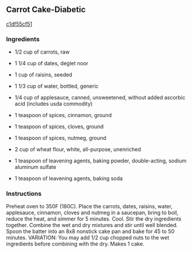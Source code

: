 ## Carrot Cake-Diabetic

[c1df55cf51](https://recipeland.com/recipe/v/carrot-cake-diabetic-548)

### Ingredients

 - 1/2 cup of carrots, raw

 - 1 1/4 cup of dates, deglet noor

 - 1 cup of raisins, seeded

 - 1 1/3 cup of water, bottled, generic

 - 1/4 cup of applesauce, canned, unsweetened, without added ascorbic acid (includes usda commodity)

 - 1 teaspoon of spices, cinnamon, ground

 - 1 teaspoon of spices, cloves, ground

 - 1 teaspoon of spices, nutmeg, ground

 - 2 cup of wheat flour, white, all-purpose, unenriched

 - 1 teaspoon of leavening agents, baking powder, double-acting, sodium aluminum sulfate

 - 1 teaspoon of leavening agents, baking soda

### Instructions

Preheat oven to 350F (180C). Place the carrots, dates, raisins, water, applesauce, cinnamon, cloves and nutmeg in a saucepan, bring to boil, reduce the heat, and simmer for 5 minutes. Cool. Stir the dry ingredients together. Combine the wet and dry mixtures and stir until well blended. Spoon the batter into an 8x8 nonstick cake pan and bake for 45 to 50 minutes. VARIATION: You may add 1/2 cup chopped nuts to the wet ingredients before combining with the dry. Makes 1 cake.